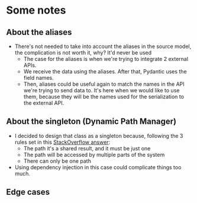# Some notes

## About the aliases

- There's not needed to take into account the aliases in the source model, the complication is not worth it, why? It'd never be used
  - The case for the aliases is when we're trying to integrate 2 external APIs.
  - We receive the data using the aliases. After that, Pydantic uses the field names.
  - Then, aliases could be useful again to match the names in the API we're trying to send data to. It's here when we would like to use them, because they will be the names used for the serialization to the external API.

## About the singleton (Dynamic Path Manager)

- I decided to design that class as a singleton because, following the 3 rules set in this [StackOverflow answer](https://stackoverflow.com/questions/228164/on-design-patterns-when-should-i-use-the-singleton):
  - The path it's a shared result, and it must be just one
  - The path will be accessed by multiple parts of the system
  - There can only be one path
- Using dependency injection in this case could complicate things too much.

## Edge cases
